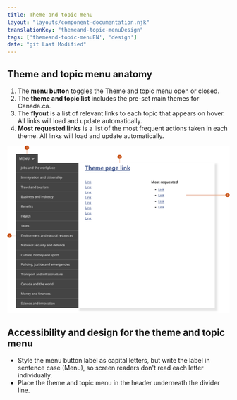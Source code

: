 ```yaml
---
title: Theme and topic menu
layout: "layouts/component-documentation.njk"
translationKey: "themeand-topic-menuDesign"
tags: ['themeand-topic-menuEN', 'design']
date: "git Last Modified"
---
```


## Theme and topic menu anatomy

<ol class="anatomy-list">
  <li>The <strong>menu button</strong> toggles the Theme and topic menu open or closed.</li>
  <li>The <strong>theme and topic list</strong> includes the pre-set main themes for Canada.ca.</li>
  <li>The <strong>flyout</strong> is a list of relevant links to each topic that appears on hover. All links will load and update automatically.</li>
  <li><strong>Most requested links</strong> is a list of the most frequent actions taken in each theme. All links will load and update automatically.</li>
</ol>

<img class="b-sm b-default p-400" src="/images/en/components/anatomy/gcds-topic-menu-anatomy.svg" alt="The theme and topic menu with numbers pointing to individual parts of the component’s anatomy." />

## Accessibility and design for the theme and topic menu

- Style the menu button label as capital letters, but write the label in sentence case (Menu), so screen readers don't read each letter individually.
- Place the theme and topic menu in the header underneath the divider line.
